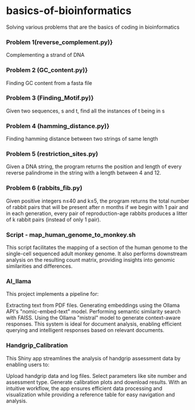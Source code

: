 # basics-of-bioinformatics
Solving various problems that are the basics of coding in bioinformatics

### Problem 1(reverse_complement.py)}
Complementing a strand of DNA

### Problem 2 (GC_content.py)}
Finding GC content from a fasta file

### Problem 3 (Finding_Motif.py)}
Given two sequences, s and t, find all the instances of t being in s

### Problem 4 (hamming_distance.py)}
Finding hamming distance between two strings of same length

### Problem 5 (restriction_sites.py)
Given a DNA string, the program returns the position and length of every reverse palindrome in the string with a length between 4 and 12.

### Problem 6 (rabbits_fib.py)
Given positive integers n≤40 and k≤5, the program returns the total number of rabbit pairs that will be present after n months if we begin with 1 pair and in each generation, every pair of reproduction-age rabbits produces a litter of k rabbit pairs (instead of only 1 pair).

### Script - map_human_genome_to_monkey.sh
This script facilitates the mapping of a section of the human genome to the single-cell sequenced adult monkey genome. It also performs downstream analysis on the resulting count matrix, providing insights into genomic similarities and differences.

### AI_llama
This project implements a pipeline for:

Extracting text from PDF files.
Generating embeddings using the Ollama API's "nomic-embed-text" model.
Performing semantic similarity search with FAISS.
Using the Ollama "mistral" model to generate context-aware responses.
This system is ideal for document analysis, enabling efficient querying and intelligent responses based on relevant documents.

### Handgrip_Calibration
This Shiny app streamlines the analysis of handgrip assessment data by enabling users to:

Upload handgrip data and log files.
Select parameters like site number and assessment type.
Generate calibration plots and download results.
With an intuitive workflow, the app ensures efficient data processing and visualization while providing a reference table for easy navigation and analysis.



